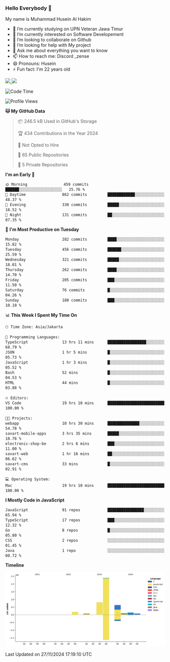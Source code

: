 ### Hello Everybody 👋

My name is Muhammad Husein Al Hakim

- 🔭 I’m currently studying on UPN Veteran Jawa Timur
- 🌱 I’m currently interested on Software Developement
- 👯 I’m looking to collaborate on Github
- 🤔 I’m looking for help with My project
- 💬 Ask me about everything you want to know
- 📫 How to reach me: Discord _zense
- 😄 Pronouns: Husein
- ⚡ Fun fact: I'm 22 years old

<p align="left">
<a href="https://github.com/huseinhq">
  <img height="180em" src="https://github-readme-stats-eight-theta.vercel.app/api?username=huseinhq&show_icons=true&theme=algolia&include_all_commits=true&count_private=true"/>
  <img height="180em" src="https://github-readme-stats-eight-theta.vercel.app/api/top-langs/?username=huseinhq&layout=compact&langs_count=8&theme=algolia"/>
</a>
</p>

<!--START_SECTION:waka-->
![Code Time](http://img.shields.io/badge/Code%20Time-1%2C631%20hrs%2059%20mins-blue)

![Profile Views](http://img.shields.io/badge/Profile%20Views-2-blue)

**🐱 My GitHub Data** 

> 📦 246.5 kB Used in GitHub's Storage 
 > 
> 🏆 434 Contributions in the Year 2024
 > 
> 🚫 Not Opted to Hire
 > 
> 📜 65 Public Repositories 
 > 
> 🔑 5 Private Repositories 
 > 
**I'm an Early 🐤** 

```text
🌞 Morning                459 commits         ██████░░░░░░░░░░░░░░░░░░░   25.76 % 
🌆 Daytime                862 commits         ████████████░░░░░░░░░░░░░   48.37 % 
🌃 Evening                330 commits         █████░░░░░░░░░░░░░░░░░░░░   18.52 % 
🌙 Night                  131 commits         ██░░░░░░░░░░░░░░░░░░░░░░░   07.35 % 
```
📅 **I'm Most Productive on Tuesday** 

```text
Monday                   282 commits         ████░░░░░░░░░░░░░░░░░░░░░   15.82 % 
Tuesday                  456 commits         ██████░░░░░░░░░░░░░░░░░░░   25.59 % 
Wednesday                321 commits         █████░░░░░░░░░░░░░░░░░░░░   18.01 % 
Thursday                 262 commits         ████░░░░░░░░░░░░░░░░░░░░░   14.70 % 
Friday                   205 commits         ███░░░░░░░░░░░░░░░░░░░░░░   11.50 % 
Saturday                 76 commits          █░░░░░░░░░░░░░░░░░░░░░░░░   04.26 % 
Sunday                   180 commits         ███░░░░░░░░░░░░░░░░░░░░░░   10.10 % 
```


📊 **This Week I Spent My Time On** 

```text
🕑︎ Time Zone: Asia/Jakarta

💬 Programming Languages: 
TypeScript               13 hrs 11 mins      █████████████████░░░░░░░░   68.79 % 
JSON                     1 hr 5 mins         █░░░░░░░░░░░░░░░░░░░░░░░░   05.73 % 
JavaScript               1 hr 3 mins         █░░░░░░░░░░░░░░░░░░░░░░░░   05.52 % 
Bash                     52 mins             █░░░░░░░░░░░░░░░░░░░░░░░░   04.53 % 
HTML                     44 mins             █░░░░░░░░░░░░░░░░░░░░░░░░   03.88 % 

🔥 Editors: 
VS Code                  19 hrs 10 mins      █████████████████████████   100.00 % 

🐱‍💻 Projects: 
webapp                   10 hrs 30 mins      ██████████████░░░░░░░░░░░   54.78 % 
savart-mobile-apps       3 hrs 35 mins       █████░░░░░░░░░░░░░░░░░░░░   18.76 % 
electronic-shop-be       2 hrs 6 mins        ███░░░░░░░░░░░░░░░░░░░░░░   11.00 % 
savart-web               1 hr 16 mins        ██░░░░░░░░░░░░░░░░░░░░░░░   06.62 % 
savart-cms               33 mins             █░░░░░░░░░░░░░░░░░░░░░░░░   02.91 % 

💻 Operating System: 
Mac                      19 hrs 10 mins      █████████████████████████   100.00 % 
```

**I Mostly Code in JavaScript** 

```text
JavaScript               91 repos            ████████████████░░░░░░░░░   65.94 % 
TypeScript               17 repos            ███░░░░░░░░░░░░░░░░░░░░░░   12.32 % 
Go                       8 repos             █░░░░░░░░░░░░░░░░░░░░░░░░   05.80 % 
CSS                      2 repos             ░░░░░░░░░░░░░░░░░░░░░░░░░   01.45 % 
Java                     1 repo              ░░░░░░░░░░░░░░░░░░░░░░░░░   00.72 % 
```



**Timeline**

![Lines of Code chart](https://raw.githubusercontent.com/HuseinHQ/HuseinHQ/main/assets/bar_graph.png)


 Last Updated on 27/11/2024 17:19:10 UTC
<!--END_SECTION:waka-->
